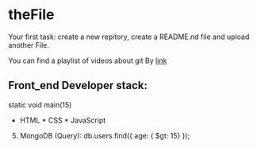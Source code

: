 # theFile
Your first task: create a new repitory, create a README.nd file and upload another File.

You can find a playlist of videos about git By [link](https://www.youtube.com/watch?v=KnINsmXT9_C)

## Front_end Developer stack:
static void main(15)
* HTML
﻿﻿* CSS
﻿﻿* JavaScript
5. MongoDB (Query):
db.users.find({ age: { $gt: 15} });


